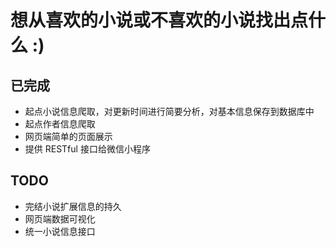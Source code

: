 # 想从喜欢的小说或不喜欢的小说找出点什么 :)

## 已完成

- 起点小说信息爬取，对更新时间进行简要分析，对基本信息保存到数据库中
- 起点作者信息爬取
- 网页端简单的页面展示
- 提供 RESTful 接口给微信小程序

## TODO

- 完结小说扩展信息的持久
- 网页端数据可视化
- 统一小说信息接口
